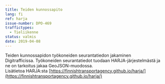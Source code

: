 ```yaml
---
title: Teiden kunnossapito
lang: fi
ref: harja
issue-number: DPO-469
traffictypes:
  - Tieliikenne
status: valmis
date: 2019-04-08
---
```


Teiden kunnossapidon työkoneiden seurantatiedon jakaminen Digitrafficissa. Työkoneiden seurantatiedot tuodaan HARJA-järjestelmästä ja ne on tarkoitus jakaa GeoJSON-muodossa.  
Lisätietoa HARJA:sta [https://finnishtransportagency.github.io/harja/](https://finnishtransportagency.github.io/harja/)